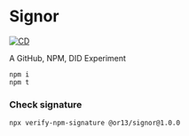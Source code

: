 # Signor

[![CD](https://github.com/OR13/signor/actions/workflows/cd.yml/badge.svg)](https://github.com/OR13/signor/actions/workflows/cd.yml)

A GitHub, NPM, DID Experiment

```
npm i
npm t
```

### Check signature

```
npx verify-npm-signature @or13/signor@1.0.0
```